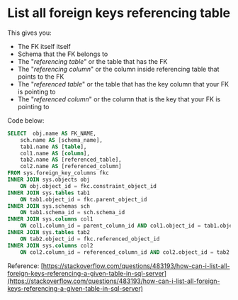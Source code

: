 # List all foreign keys referencing table

This gives you:

* The FK itself itself
* Schema that the FK belongs to
* The "_referencing table_" or the table that has the FK
* The "_referencing column_" or the column inside referencing table that points to the FK
* The "_referenced table_" or the table that has the key column that your FK is pointing to
* The "_referenced column_" or the column that is the key that your FK is pointing to

Code below:

```sql
SELECT  obj.name AS FK_NAME,
    sch.name AS [schema_name],
    tab1.name AS [table],
    col1.name AS [column],
    tab2.name AS [referenced_table],
    col2.name AS [referenced_column]
FROM sys.foreign_key_columns fkc
INNER JOIN sys.objects obj
    ON obj.object_id = fkc.constraint_object_id
INNER JOIN sys.tables tab1
    ON tab1.object_id = fkc.parent_object_id
INNER JOIN sys.schemas sch
    ON tab1.schema_id = sch.schema_id
INNER JOIN sys.columns col1
    ON col1.column_id = parent_column_id AND col1.object_id = tab1.object_id
INNER JOIN sys.tables tab2
    ON tab2.object_id = fkc.referenced_object_id
INNER JOIN sys.columns col2
    ON col2.column_id = referenced_column_id AND col2.object_id = tab2.object_id
```

Reference: [https://stackoverflow.com/questions/483193/how-can-i-list-all-foreign-keys-referencing-a-given-table-in-sql-server](https://stackoverflow.com/questions/483193/how-can-i-list-all-foreign-keys-referencing-a-given-table-in-sql-server)

